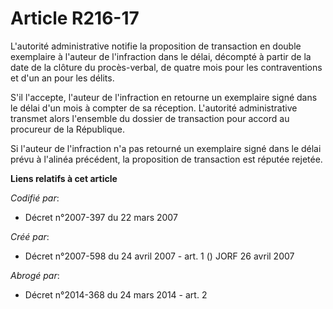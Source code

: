 # Article R216-17

L'autorité administrative notifie la proposition de transaction en double exemplaire à l'auteur de l'infraction dans le
délai, décompté à partir de la date de la clôture du procès-verbal, de quatre mois pour les contraventions et d'un an pour
les délits.

S'il l'accepte, l'auteur de l'infraction en retourne un exemplaire signé dans le délai d'un mois à compter de sa réception.
L'autorité administrative transmet alors l'ensemble du dossier de transaction pour accord au procureur de la République.

Si l'auteur de l'infraction n'a pas retourné un exemplaire signé dans le délai prévu à l'alinéa précédent, la proposition de
transaction est réputée rejetée.

**Liens relatifs à cet article**

_Codifié par_:

  - Décret n°2007-397 du 22 mars 2007

_Créé par_:

  - Décret n°2007-598 du 24 avril 2007 - art. 1 () JORF 26 avril 2007

_Abrogé par_:

  - Décret n°2014-368 du 24 mars 2014 - art. 2
